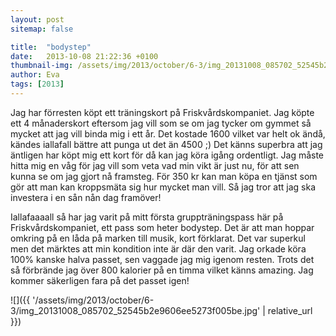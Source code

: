 ```yaml
---
layout: post
sitemap: false

title:  "bodystep"
date:   2013-10-08 21:22:36 +0100
thumbnail-img: /assets/img/2013/october/6-3/img_20131008_085702_52545b2e9606ee5273f005be.jpg
author: Eva
tags: [2013]
---
```


Jag har förresten köpt ett träningskort på Friskvårdskompaniet. Jag köpte ett 4 månaderskort eftersom jag vill som se om jag tycker om gymmet så mycket att jag vill binda mig i ett år. Det kostade 1600 vilket var helt ok ändå,  kändes iallafall bättre att punga ut det än 4500 ;) Det känns superbra att jag äntligen har köpt mig ett kort för då kan jag köra igång ordentligt. Jag måste hitta mig en våg för jag vill som veta vad min vikt är just nu, för att sen kunna se om jag gjort nå framsteg. För 350 kr kan man köpa en tjänst som gör att man kan kroppsmäta sig hur mycket man vill. Så jag tror att jag ska investera i en sån nån dag framöver!  

Iallafaaaall så har jag varit på mitt första gruppträningspass här på Friskvårdskompaniet, ett pass som heter bodystep.  Det är att man hoppar omkring på en låda på marken till musik, kort förklarat. Det var superkul men det märktes att min kondition inte är där den varit. Jag orkade köra 100% kanske halva passet,  sen vaggade jag mig igenom resten. Trots det så förbrände jag över 800 kalorier på en timma vilket känns amazing. Jag kommer säkerligen fara på det passet igen!

![]({{ '/assets/img/2013/october/6-3/img_20131008_085702_52545b2e9606ee5273f005be.jpg'  | relative_url }})

